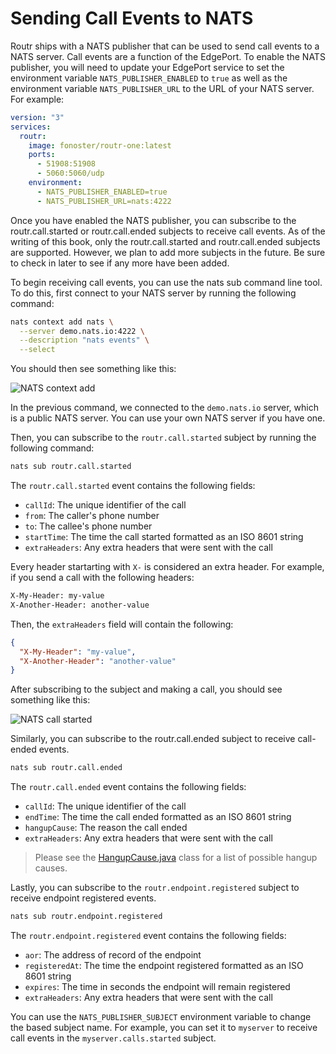 # Sending Call Events to NATS

Routr ships with a NATS publisher that can be used to send call events to a NATS server. Call events are a function of the EdgePort. To enable the NATS publisher, you will need to update your EdgePort service to set the environment variable `NATS_PUBLISHER_ENABLED` to `true` as well as the environment variable `NATS_PUBLISHER_URL` to the URL of your NATS server. For example:

```yaml
version: "3"
services:
  routr:
    image: fonoster/routr-one:latest
    ports:
      - 51908:51908
      - 5060:5060/udp
    environment:
      - NATS_PUBLISHER_ENABLED=true
      - NATS_PUBLISHER_URL=nats:4222
```

Once you have enabled the NATS publisher, you can subscribe to the routr.call.started or routr.call.ended subjects to receive call events.
As of the writing of this book, only the routr.call.started and routr.call.ended subjects are supported. However, we plan to add more subjects in the future. Be sure to check in later to see if any more have been added.

To begin receiving call events, you can use the nats sub command line tool. To do this, first connect to your NATS server by running the following command:

```bash
nats context add nats \
  --server demo.nats.io:4222 \
  --description "nats events" \
  --select
```

You should then see something like this:
  
![NATS context add](/img/nats-context-add-nats.png)

In the previous command, we connected to the `demo.nats.io` server, which is a public NATS server. You can use your own NATS server if you have one.

Then, you can subscribe to the `routr.call.started` subject by running the following command:

```bash
nats sub routr.call.started
```

The `routr.call.started` event contains the following fields:

- `callId`: The unique identifier of the call
- `from`: The caller's phone number
- `to`: The callee's phone number
- `startTime`: The time the call started formatted as an ISO 8601 string
- `extraHeaders`: Any extra headers that were sent with the call 

Every header startarting with `X-` is considered an extra header. For example, if you send a call with the following headers:

```bash
X-My-Header: my-value
X-Another-Header: another-value
```

Then, the `extraHeaders` field will contain the following:

```json
{
  "X-My-Header": "my-value",
  "X-Another-Header": "another-value"
}
```

After subscribing to the subject and making a call, you should see something like this:

![NATS call started](/img/nats-sub-routr-call-started.png)

Similarly, you can subscribe to the routr.call.ended subject to receive call-ended events. 

```bash
nats sub routr.call.ended
```

The `routr.call.ended` event contains the following fields:

- `callId`: The unique identifier of the call
- `endTime`: The time the call ended formatted as an ISO 8601 string
- `hangupCause`: The reason the call ended
- `extraHeaders`: Any extra headers that were sent with the call

> Please see the [HangupCause.java](https://github.com/fonoster/routr/blob/main/mods/edgeport/src/main/java/io/routr/HangupCauses.java) class for a list of possible hangup causes.

Lastly, you can subscribe to the `routr.endpoint.registered` subject to receive endpoint registered events. 

```bash
nats sub routr.endpoint.registered
```

The `routr.endpoint.registered` event contains the following fields:

- `aor`: The address of record of the endpoint
- `registeredAt`: The time the endpoint registered formatted as an ISO 8601 string
- `expires`: The time in seconds the endpoint will remain registered
- `extraHeaders`: Any extra headers that were sent with the call

You can use the `NATS_PUBLISHER_SUBJECT` environment variable to change the based subject name. For example, you can set it to `myserver` to receive call events in the `myserver.calls.started` subject.
